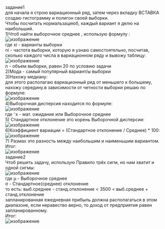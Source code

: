 задание1
<br/>
для начала я строю вариационный ряд, затем через вкладку ВСТАВКА создаю гистограмму и полигон своей выборки.
<br/>
Чтобы посчитать нормальзациюб, каждый вариант я делю на наибольший.
<br/>
1)Чтоб найти выборочное среднее , использую формулу :
<br/>
![изображение](https://user-images.githubusercontent.com/77869589/192784792-edd27c14-cf5c-4e61-9c32-f0abcf68cf28.png)
<br/>
где xi - варианты выборки
<br/>
ni - частота выборки, которую я узнаю самостоятельно, посчитав, сколько каждого числа в вариационном ряду и вывожу таблицу:
<br/>
![изображение](https://user-images.githubusercontent.com/77869589/192785474-102c14ba-99f1-412c-93b7-56977d0c1c5d.png)
<br/>
n - объем выборки, равен 20 по условию задачи
<br/>
2)Мода - самый популярный вариант/ы выборки
<br/>
3)Нахожу медиану:
<br/>
для этого располагаю вариационный ряд от меньшего к большему, нахожу середину.в зависимости от четности выборки решаю по формуле:
<br/>
![изображение](https://user-images.githubusercontent.com/77869589/192784975-ae134924-ce69-4854-849c-5dccf1bd5ee9.png)
<br/>
4)Выборочная дисперсия находится по формуле: 
<br/>
![изображение](https://user-images.githubusercontent.com/77869589/192785079-7ae79444-7520-4182-8e5e-b38255413580.png)
<br/>
где ⁻x - мат. ожидание или Выборочное среднее
<br/>
5) Стандартное отклонение это корень Выборочной дисперсии:
<br/> 
![изображение](https://user-images.githubusercontent.com/77869589/192785120-de09b33a-ccb6-4887-bd7f-883ddadec42f.png)
<br/>
6)Коэффициент вариации = (Стандартное отклонение / Среднее) * 100:
<br/>
![изображение](https://user-images.githubusercontent.com/77869589/192785184-6d2a06fb-03f5-473c-b4cb-393ad7839ff7.png)
<br/>
7) Размах это разность между наибольшим и наименьшим вариантом.
<br/>
Итог: 
<br/>
![изображение](https://user-images.githubusercontent.com/77869589/192785301-e834f95a-7317-4c69-98be-b2b936d1a47d.png)
<br/>
задание2
<br/>
Чтоб решить задачу, использую Правило трёх сигм, но нам хватит и одной сигмы: 
<br/>
![изображение](https://user-images.githubusercontent.com/77869589/192785355-e31acf85-194e-4171-8c0a-41ba763abe66.png)
<br/>
где μ - Выборочное среднее
<br/>
σ - Стандартное(среднее) отклонение
<br/>
то есть: выб.среднее - станд.отклонение < 3500 < выб.среднее + станд.отклонение
<br/>
запланированная ежедневная прибыль должна располагаться в этом диапазоне, если неравество верно, то доход от предприятия равен запланированному.
<br/>
Итог: 
<br/>
![изображение](https://user-images.githubusercontent.com/77869589/192785399-4d19552d-aedc-499b-ac0d-a5ac1a890f6a.png)

